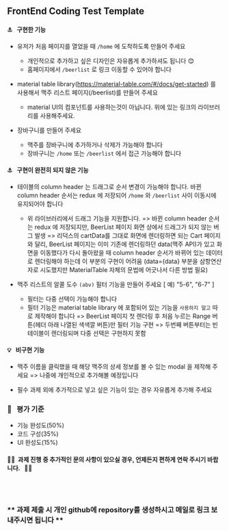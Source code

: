 ## FrontEnd Coding Test Template

#### ⚓ &nbsp; 구현한 기능

* 유저가 처음 페이지를 열었을 때 ``/home`` 에 도착하도록 만들어 주세요
  - 개인적으로 추가하고 싶은 디자인은 자유롭게 추가하셔도 됩니다 😊
  - 홈페이지에서 ``/beerlist`` 로 링크 이동할 수 있어야 합니다

* material table library(https://material-table.com/#/docs/get-started) 를 사용해서 맥주 리스트 페이지(/beerlist)를 만들어 주세요
  - material UI의 컴포넌트를 사용하는것이 아닙니다. 위에 있는 링크의 라이브러리를 사용해주세요.

* 장바구니를 만들어 주세요 
  - 맥주를 장바구니에 추가하거나 삭제가 가능해야 합니다
  - 장바구니는 ``/home`` 또는 ``/beerlist`` 에서 접근 가능해야 합니다


#### ⚓ &nbsp; 구현이 완전히 되지 않은 기능

* 테이블의 column header 는 드래그로 순서 변경이 가능해야 합니다. 바뀐 column header 순서는 redux 에 저장되어 ``/home`` 와 ``/beerlist`` 사이 이동시에 유지되어야 합니다
  - 위 라이브러리에서 드래그 기능을 지원합니다.
 => 바뀐 column header 순서는 redux 에 저장되지만, BeerList 페이지 화면 상에서 드래그가 되지 않는 버그 발생
 => 리덕스의 cartData를 그대로 화면에 렌더링하면 되는 Cart 페이지와 달리, BeerList 페이지는 이미 기존에 렌더링하던 data(맥주 API)가 있고 화면을 이동했다가 다시 돌아왔을 때 column header 순서가 바뀌어 있는 데이터로 렌더링해야 하는데 이 부분의 구현이 어려움 (data={data} 부분을 삼항연산자로 시도했지만 MaterialTable 자체의 문법에 어긋나서 다른 방법 필요)
 
* 맥주 리스트의 알콜 도수 ``(abv)`` 필터 기능을 만들어 주세요 [ 예) "5-6", "6-7" ]
  - 필터는 다중 선택이 가능해야 합니다
  - 필터 기능은 material table library 에 포함되어 있는 기능을 ``사용하지 말고`` 따로 제작해야 합니다
 => BeerList 페이지 첫 렌더링 후 처음 누르는 Range 버튼(헤더 아래 나열된 색색깔 버튼)만 필터 기능 구현
 => 두번째 버튼부터는 빈 테이블이 렌더링되며 다중 선택은 구현하지 못함
 
 
#### 💡 &nbsp; 비구현 기능

* 맥주 이름을 클릭했을 때 해당 맥주의 상세 정보를 볼 수 있는 modal 을 제작해 주세요
=> 나중에 개인적으로 추가해볼 예정입니다

 
* 필수 과제 외에 추가적으로 넣고 싶은 기능이 있는 경우 자유롭게 추가해 주세요 
  
### 📝 &nbsp; 평가 기준
* 기능 완성도(50%)
* 코드 구성(35%)
* UI 완성도(15%)

#### 🎈🤖&nbsp; 과제 진행 중 추가적인 문의 사항이 있으실 경우, 언제든지 편하게 연락 주시기 바랍니다. &nbsp; 💌🎉
<br /><br />
### ** 과제 제출 시 개인 github에 repository를 생성하시고 메일로 링크 보내주시면 됩니다 **
